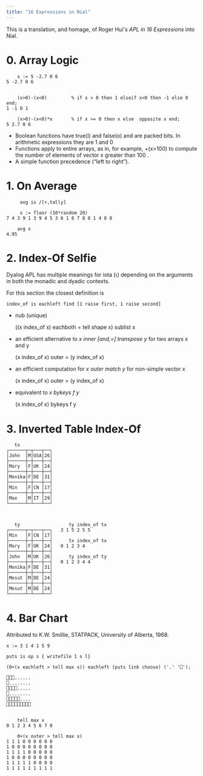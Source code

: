 ```yaml
---
title: "16 Expressions in Nial"
---
```


This is a translation, and homage, of Roger Hui's *APL in 16 Expressions* into Nial.

# 0. Array Logic

        x := 5 -2.7 0 6
    5 -2.7 0 6


        (x>0)-(x<0)         % if x > 0 then 1 elseif x<0 then -1 else 0 end;
    1 -1 0 1

        (x>0)-(x<0)*x       % if x >= 0 then x else  opposite x end;
    5 2.7 0 6

- Boolean functions have true(l) and false(o) and are packed bits. In arithmetic
   expressions they are 1 and 0
- Functions apply to entire arrays, as in, for example, +(x>100) to compute the
   number of elements of vector x greater than 100 .
- A simple function precedence (“left to right”).



# 1. On Average

         avg is /[+,tally]
     
         x := floor (10*random 20)
    7 4 3 9 1 3 9 4 5 3 6 1 8 7 8 8 1 4 8 0

        avg x
    4.95



# 2. Index-Of Selfie

Dyalog APL has multiple meanings for iota (⍳) depending on the arguments in both the
monadic and dyadic contexts.

For this section the closest definition is

    index_of is eachleft find [1 raise first, 1 raise second]

-  nub (unique)

    ((x index_of x) eachboth = tell shape x) sublist x

-  an efficient alternative to *x inner [and,=] transpose y* for two arrays x and y

    (x index_of x) outer = (y index_of x)

-  an efficient computation for *x outer match y* for non-simple vector x

    (x index_of x) outer = (y index_of x)

-  equivalent to *x bykeys f y*

    (x index_of x) bykeys f y
    

# 3. Inverted Table Index-Of
 	

       tx             
    ┌──────┬─┬───┬──┐
    │John  │M│USA│26│ 
    ├──────┼─┼───┼──┤ 
    │Mary  │F│UK │24│ 
    ├──────┼─┼───┼──┤  
    │Monika│F│DE │31│  
    ├──────┼─┼───┼──┤ 
    │Min   │F│CN │17│ 
    ├──────┼─┼───┼──┤ 
    │Max   │M│IT │29│ 
    └──────┴─┴───┴──┘  
                 
                   

       ty                  ty index_of tx
    ┌──────┬─┬───┬──┐   3 1 5 2 5 5
    │Min   │F│CN │17│
    ├──────┼─┼───┼──┤      tx index_of tx
    │Mary  │F│UK │24│   0 1 2 3 4
    ├──────┼─┼───┼──┤
    │John  │M│UK │26│      ty index_of ty
    ├──────┼─┼───┼──┤   0 1 2 3 4 4
    │Monika│F│DE │31│
    ├──────┼─┼───┼──┤
    │Mesut │M│DE │24│
    ├──────┼─┼───┼──┤
    │Mesut │M│DE │24│
    └──────┴─┴───┴──┘


# 4. Bar Chart
 	
Attributed to K.W. Smillie, STATPACK, University of Alberta, 1968.

    x := 3 1 4 1 5 9 

    puts is op s { writefile 1 s l}
    
    (0+(x eachleft > tell max x)) eachleft (puts link choose) ('.' '⎕');
   
    ⎕⎕⎕......
    ⎕........
    ⎕⎕⎕⎕.....
    ⎕........
    ⎕⎕⎕⎕⎕....
    ⎕⎕⎕⎕⎕⎕⎕⎕⎕
 	

        tell max x
    0 1 2 3 4 5 6 7 8

        0+(x outer > tell max x)
    1 1 1 0 0 0 0 0 0
    1 0 0 0 0 0 0 0 0
    1 1 1 1 0 0 0 0 0
    1 0 0 0 0 0 0 0 0
    1 1 1 1 1 0 0 0 0
    1 1 1 1 1 1 1 1 1
    
